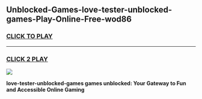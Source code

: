 
## Unblocked-Games-love-tester-unblocked-games-Play-Online-Free-wod86
<h3>
<a href="https://premium76.site?title=love-tester-unblocked-games&ref=26A">CLICK TO PLAY</a></h3>
<hr>

<h3>
<a href="https://premium76.site?title=love-tester-unblocked-games&ref=26A">CLICK 2 PLAY</a>
  
</h3>

<a href="https://premium76.site?title=love-tester-unblocked-games&ref=26A"><img src="https://clearcache.store/games.png"></a>


**love-tester-unblocked-games games unblocked: Your Gateway to Fun and Accessible Online Gaming**
